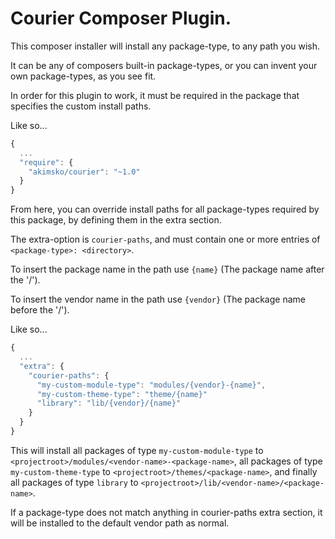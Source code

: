 Courier Composer Plugin.
======================


This composer installer will install any package-type, to any path you wish.

It can be any of composers built-in package-types, or you can invent your own package-types, as you see fit.

In order for this plugin to work, it must be required in the package that specifies the custom install paths.

Like so...

```javascript
{
  ...
  "require": {
    "akimsko/courier": "~1.0"
  }
}
```


From here, you can override install paths for all package-types required by this package, by defining them in the extra section.

The extra-option is ```courier-paths```, and must contain one or more entries of ```<package-type>: <directory>```.

To insert the package name in the path use ```{name}``` (The package name after the '/').

To insert the vendor name in the path use ```{vendor}``` (The package name before the '/').


Like so...

```javascript
{
  ...
  "extra": {
    "courier-paths": {
      "my-custom-module-type": "modules/{vendor}-{name}",
      "my-custom-theme-type": "theme/{name}"
      "library": "lib/{vendor}/{name}"
    }
  }
}
```

This will install all packages of type ```my-custom-module-type``` to ```<projectroot>/modules/<vendor-name>-<package-name>```, all packages of type ```my-custom-theme-type``` to ```<projectroot>/themes/<package-name>```, and finally all packages of type ```library``` to ```<projectroot>/lib/<vendor-name>/<package-name>```.

If a package-type does not match anything in courier-paths extra section, it will be installed to the default vendor path as normal.
